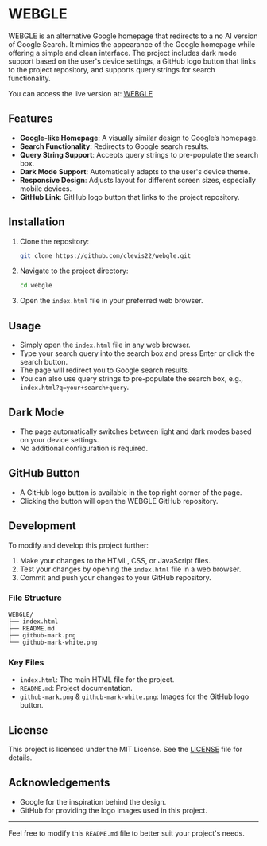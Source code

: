 # WEBGLE

WEBGLE is an alternative Google homepage that redirects to a no AI version of Google Search. It mimics the appearance of the Google homepage while offering a simple and clean interface. The project includes dark mode support based on the user's device settings, a GitHub logo button that links to the project repository, and supports query strings for search functionality.

You can access the live version at: [WEBGLE](https://clevis22.github.io/webgle/)

## Features

- **Google-like Homepage**: A visually similar design to Google’s homepage.
- **Search Functionality**: Redirects to Google search results.
- **Query String Support**: Accepts query strings to pre-populate the search box.
- **Dark Mode Support**: Automatically adapts to the user's device theme.
- **Responsive Design**: Adjusts layout for different screen sizes, especially mobile devices.
- **GitHub Link**: GitHub logo button that links to the project repository.

## Installation

1. Clone the repository:
    ```sh
    git clone https://github.com/clevis22/webgle.git
    ```
2. Navigate to the project directory:
    ```sh
    cd webgle
    ```
3. Open the `index.html` file in your preferred web browser.

## Usage

- Simply open the `index.html` file in any web browser.
- Type your search query into the search box and press Enter or click the search button.
- The page will redirect you to Google search results.
- You can also use query strings to pre-populate the search box, e.g., `index.html?q=your+search+query`.

## Dark Mode

- The page automatically switches between light and dark modes based on your device settings.
- No additional configuration is required.

## GitHub Button

- A GitHub logo button is available in the top right corner of the page.
- Clicking the button will open the WEBGLE GitHub repository.

## Development

To modify and develop this project further:

1. Make your changes to the HTML, CSS, or JavaScript files.
2. Test your changes by opening the `index.html` file in a web browser.
3. Commit and push your changes to your GitHub repository.

### File Structure

```
WEBGLE/
├── index.html
├── README.md
├── github-mark.png
└── github-mark-white.png
```

### Key Files

- `index.html`: The main HTML file for the project.
- `README.md`: Project documentation.
- `github-mark.png` & `github-mark-white.png`: Images for the GitHub logo button.

## License

This project is licensed under the MIT License. See the [LICENSE](LICENSE) file for details.

## Acknowledgements

- Google for the inspiration behind the design.
- GitHub for providing the logo images used in this project.

---

Feel free to modify this `README.md` file to better suit your project's needs.